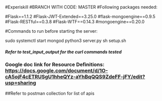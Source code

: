 #Experiskill 
#BRANCH WITH CODE: MASTER
#Following packages needed:

#Flask==1.1.2
#Flask-JWT-Extended==3.25.0
#flask-mongoengine==0.9.5
#Flask-RESTful==0.3.8
#Flask-WTF==0.14.3
#mongoengine==0.20.0

#Commands to run before starting the server:

sudo systemctl start mongod
python3 server.py
sh setup.sh

##### Refer to test_input_output for the curl commands tested
### Google doc link for Resource Definitions: https://docs.google.com/document/d/1O-cA5ojF4cETRUSgU1hheQYz-aYhBqQQS9ZdeFF-jFY/edit?usp=sharing
##Refer to postman collection for list of apis